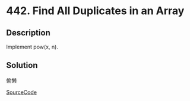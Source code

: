 # 442. Find All Duplicates in an Array

## Description

Implement pow(x, n).

## Solution

偷懒

[SourceCode](./solution.js)